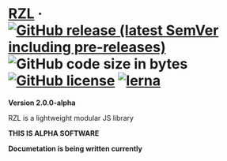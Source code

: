 # [RZL](https://raziel.dev) &middot; [![GitHub release (latest SemVer including pre-releases)](https://img.shields.io/github/v/release/raziel2244/rzl?logo=github&logoColor=white&sort=semver)](https://github.com/raziel2244/rzl/releases) ![GitHub code size in bytes](https://img.shields.io/github/languages/code-size/raziel2244/rzl) [![GitHub license](https://img.shields.io/github/license/raziel2244/rzl)](https://github.com/raziel2244/rzl/blob/master/LICENSE) [![lerna](https://img.shields.io/badge/maintained%20with-lerna-cc00ff.svg)](https://lerna.js.org/)

**Version 2.0.0-alpha**

RZL is a lightweight modular JS library

**THIS IS ALPHA SOFTWARE**

__Documetation is being written currently__
